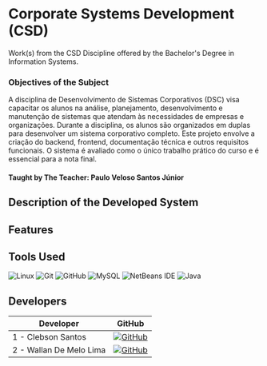 # Corporate Systems Development (CSD)
Work(s) from the CSD Discipline offered by the Bachelor's Degree in Information Systems.

### Objectives of the Subject
A disciplina de Desenvolvimento de Sistemas Corporativos (DSC) visa capacitar os alunos na análise, planejamento, desenvolvimento e manutenção de sistemas que atendam às necessidades de empresas e organizações. Durante a disciplina, os alunos são organizados em duplas para desenvolver um sistema corporativo completo. Este projeto envolve a criação do backend, frontend, documentação técnica e outros requisitos funcionais. O sistema é avaliado como o único trabalho prático do curso e é essencial para a nota final.
#### Taught by The Teacher: Paulo Veloso Santos Júnior 

## Description of the Developed System

## Features

## Tools Used
 ![Linux](https://img.shields.io/badge/Linux-FCC624?style=for-the-badge&logo=linux&logoColor=black)
 ![Git](https://img.shields.io/badge/git-%23F05033.svg?style=for-the-badge&logo=git&logoColor=white)
 ![GitHub](https://img.shields.io/badge/GitHub-100000?style=for-the-badge&logo=github&logoColor=white) 
 ![MySQL](https://img.shields.io/badge/mysql-4479A1.svg?style=for-the-badge&logo=mysql&logoColor=white)
 ![NetBeans IDE](https://img.shields.io/badge/NetBeansIDE-1B6AC6.svg?style=for-the-badge&logo=apache-netbeans-ide&logoColor=white)
 ![Java](https://img.shields.io/badge/java-%23ED8B00.svg?style=for-the-badge&logo=openjdk&logoColor=white)

## Developers

| Developer                | GitHub | 
|--------------------------|--------|
| 1 - Clebson Santos       | [![GitHub](https://img.shields.io/badge/GitHub-100000?style=for-the-badge&logo=github&logoColor=white)](https://github.com/ClebTech)|
| 2 - Wallan De Melo Lima  | [![GitHub](https://img.shields.io/badge/GitHub-100000?style=for-the-badge&logo=github&logoColor=white)](https://github.com/WallanMelo)|




